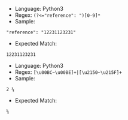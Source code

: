* Language: Python3
* Regex: `(?<="reference": ")[0-9]*`
* Sample:
```
"reference": "12231123231"
```
* Expected Match:
```
12231123231
```

* Language: Python3
* Regex: `[\u00BC~\u00BE]+|[\u2150~\u215F]+`
* Sample:
```
2 ¼
```
* Expected Match:
```
¼
```
